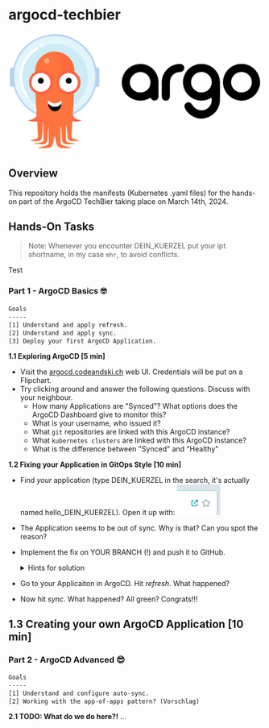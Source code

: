 # argocd-techbier
![img_2.png](images/argocd_logo_transparent.png)

## Overview
This repository holds the manifests (Kubernetes .yaml files) for the hands-on part
of the ArgoCD TechBier taking place on March 14th, 2024.


## Hands-On Tasks

> Note: Whenever you encounter DEIN_KUERZEL put your ipt shortname, in my case `mhr`, to avoid conflicts.

Test
### Part 1 - ArgoCD Basics 🤓
```
Goals
-----
[1] Understand and apply refresh.
[2] Understand and apply sync.
[3] Deploy your first ArgoCD Application.
```
**1.1 Exploring ArgoCD [5 min]**
- Visit the [argocd.codeandski.ch](https://argocd.codeandski.ch) web UI. Credentials will be put on a Flipchart.
- Try clicking around and answer the following questions. Discuss with your neighbour.
  - How many Applications are "Synced"? What options does the ArgoCD Dashboard give to monitor this?
  - What is your username, who issued it?
  - What `git` repositories are linked with this ArgoCD instance?
  - What `kubernetes clusters` are linked with this ArgoCD instance?
  - What is the difference between "Synced" and "Healthy"

**1.2 Fixing your Application in GitOps Style [10 min]**
- Find _your_ application (type DEIN_KUERZEL in the search, it's actually named hello_DEIN_KUERZEL). Open it up with: ![img.png](images/application_open_button.png)
- The Application seems to be out of sync. Why is that? Can you spot the reason?
- Implement the fix on YOUR BRANCH (!) and push it to GitHub.
  <details>
  <summary>Hints for solution</summary>
  
  TODO: Explain the solution rather in detail here.
  </details>
- Go to your Applicaiton in ArgoCD. Hit _refresh_. What happened?
- Now hit _sync_. What happened? All green? Congrats!!!

**1.3 Creating your own ArgoCD Application [10 min]**
- 

### Part 2 - ArgoCD Advanced 😎
```
Goals
-----
[1] Understand and configure auto-sync.
[2] Working with the app-of-apps pattern? (Vorschlag)
```

**2.1 TODO: What do we do here?!**
...
